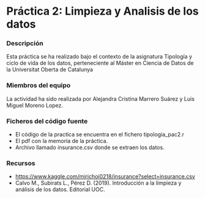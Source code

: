 # Práctica 2: Limpieza y Analisis de los datos
### Descripción
Esta práctica se ha realizado bajo el contexto de la asignatura Tipología y ciclo de vida de los datos, 
perteneciente al Máster en Ciencia de Datos de la Universitat Oberta de Catalunya
### Miembros del equipo
La actividad ha sido realizada por Alejandra Cristina Marrero Suárez y Luis Miguel Moreno Lopez.
### Ficheros del código fuente
  * El código de la practica se encuentra en el fichero tipologia_pac2.r
  * El pdf con la memoria de la práctica.
  * Archivo llamado insurance.csv donde se extraen los datos.
### Recursos
  * https://www.kaggle.com/mirichoi0218/insurance?select=insurance.csv
  * Calvo M., Subirats L., Pérez D. (2019). Introducción a la limpieza y análisis de los datos.
Editorial UOC.
  
